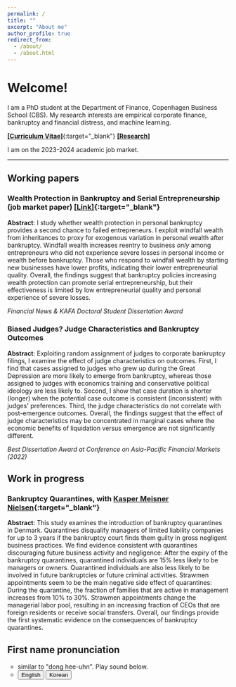 ```yaml
---
permalink: /
title: ""
excerpt: "About me"
author_profile: true
redirect_from: 
  - /about/
  - /about.html
---
```


# Welcome!

I am a PhD student at the Department of Finance, Copenhagen Business School (CBS). My research interests are empirical corporate finance, bankruptcy and financial distress, and machine learning.

[**[Curriculum Vitae]**](https://donghyunkang.com/files/CV_DonghyunKang.pdf){:target="_blank"}   [**[Research]**](research.md)

I am on the 2023-2024 academic job market.


---

## Working papers

### Wealth Protection in Bankruptcy and Serial Entrepreneurship (job market paper) [**[Link]**](https://donghyunkang.com/files/Kang_JMP_2023.pdf){:target="_blank"}

**Abstract**:
I study whether wealth protection in personal bankruptcy provides a second chance to failed entrepreneurs. I exploit windfall wealth from inheritances to proxy for exogenous variation in personal wealth after bankruptcy. Windfall wealth increases reentry to business _only_ among entrepreneurs who did not experience severe losses in personal income or wealth before bankruptcy. Those who respond to windfall wealth by starting new businesses have lower profits, indicating their lower entrepreneurial quality. Overall, the findings suggest that bankruptcy policies increasing wealth protection can promote serial entrepreneurship, but their effectiveness is limited by low entrepreneurial quality and personal experience of severe losses.

_Financial News & KAFA Doctoral Student Dissertation Award_

### Biased Judges? Judge Characteristics and Bankruptcy Outcomes 
**Abstract**:
    Exploiting random assignment of judges to corporate bankruptcy filings, I examine the effect of judge characteristics on outcomes. First, I find that cases assigned to judges who grew up during the Great Depression are more likely to emerge from bankruptcy, whereas those assigned to judges with economics training and conservative political ideology are less likely to. Second, I show that case duration is shorter (longer) when the potential case outcome is consistent (inconsistent) with judges' preferences. Third, the judge characteristics do not correlate with post-emergence outcomes. Overall, the findings suggest that the effect of judge characteristics may be concentrated in marginal cases where the economic benefits of liquidation versus emergence are not significantly different. 

_Best Dissertation Award at Conference on Asia-Pacific Financial Markets (2022)_

## Work in progress
### Bankruptcy Quarantines, with [Kasper Meisner Nielsen](http://www.kaspermeisnernielsen.com/){:target="_blank"}
**Abstract**:
    This study examines the introduction of bankruptcy quarantines in Denmark. Quarantines disqualify managers of limited liability companies for up to 3 years if the bankruptcy court finds them guilty in gross negligent business practices. We find evidence consistent with quarantines discouraging future business activity and negligence: After the expiry of the bankruptcy quarantines, quarantined individuals are 15% less likely to be managers or owners. Quarantined individuals are also less likely to be involved in future bankruptcies or future criminal activities. Strawmen appointments seem to be the main negative side effect of quarantines: During the quarantine, the fraction of families that are active in management increases from 10% to 30%. Strawmen appointments change the managerial labor pool, resulting in an increasing fraction of CEOs that are foreign residents or receive social transfers. Overall, our findings provide the first systematic evidence on the consequences of bankruptcy quarantines.



## First name pronunciation
<ul>
<li style="list-style-type:circle;font-size:14px">similar to "dong hee-uhn". Play sound below.</li>
<li style="list-style-type:circle;font-size:14px"><audio id="speak_en">
  <source type="audio/mp3" src="/files/donghyun_en.mp3"></source>
  <p>Your browser does not support the audio element.</p>
</audio>
<audio id="speak_kr">
  <source type="audio/mp3" src="/files/donghyun_kr.mp3"></source>
  <p>Your browser does not support the audio element.</p>
</audio>
<div>
	<button onclick="document.getElementById('speak_en').play()">English</button>
	<button onclick="document.getElementById('speak_kr').play()">Korean</button>
</div> </li>
</ul>
